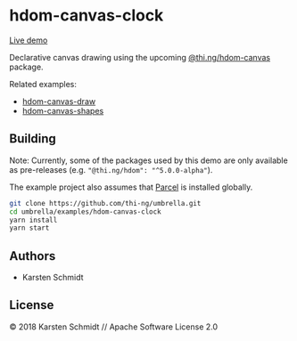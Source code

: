 # hdom-canvas-clock

[Live demo](http://demo.thi.ng/umbrella/hdom-canvas-clock/)

Declarative canvas drawing using the upcoming
[@thi.ng/hdom-canvas](https://github.com/thi-ng/umbrella/tree/master/packages/hdom-canvas)
package.

Related examples:

- [hdom-canvas-draw](https://github.com/thi-ng/umbrella/tree/master/examples/hdom-canvas-draw)
- [hdom-canvas-shapes](https://github.com/thi-ng/umbrella/tree/master/examples/hdom-canvas-shapes)

## Building

Note: Currently, some of the packages used by this demo are only
available as pre-releases (e.g. `"@thi.ng/hdom": "^5.0.0-alpha"`).

The example project also assumes that [Parcel](https://parceljs.org) is
installed globally.

```bash
git clone https://github.com/thi-ng/umbrella.git
cd umbrella/examples/hdom-canvas-clock
yarn install
yarn start
```

## Authors

- Karsten Schmidt

## License

&copy; 2018 Karsten Schmidt // Apache Software License 2.0

